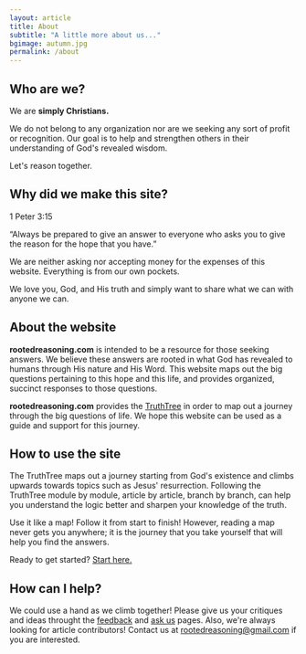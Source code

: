 ```yaml
---
layout: article
title: About
subtitle: "A little more about us..."
bgimage: autumn.jpg
permalink: /about
---
```


## Who are we?

We are **simply Christians.**
 
We do not belong to any organization nor are we seeking any sort of profit or recognition. Our goal is to help and strengthen others in their understanding of God's revealed wisdom.
 
Let's reason together.

## Why did we make this site?

1 Peter 3:15

“Always be prepared to give an answer to everyone who asks you to give the reason for the hope that you have.” 
 
We are neither asking nor accepting money for the expenses of this website. Everything is from our own pockets.
 
We love you, God, and His truth and simply want to share what we can with anyone we can.

## About the website

**rootedreasoning.com** is intended to be a resource for those seeking answers. We believe these answers are rooted in what God has revealed to humans through His nature and His Word. This website maps out the big questions pertaining to this hope and this life, and provides organized, succinct responses to those questions.
 
**rootedreasoning.com** provides the [TruthTree](/climb) in order to map out a journey through the big questions of life. We hope this website can be used as a guide and support for this journey.

## How to use the site

The TruthTree maps out a journey starting from God's existence and climbs upwards towards topics such as Jesus' resurrection. Following the TruthTree module by module, article by article, branch by branch, can help you understand the logic better and sharpen your knowledge of the truth.
 
Use it like a map! Follow it from start to finish! However, reading a map never gets you anywhere; it is the journey that you take yourself that will help you find the answers.
 
Ready to get started? [Start here.](/climb)

## How can I help?

We could use a hand as we climb together! Please give us your critiques and ideas throught the [feedback](/feedback) and [ask us](/ask-us) pages. Also, we're always looking for article contributors! Contact us at [rootedreasoning@gmail.com](mailto:rootedreasoning@gmail.com) if you are interested.